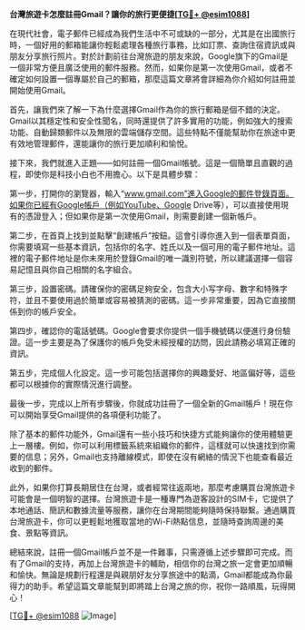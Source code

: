 **台灣旅遊卡怎麼註冊Gmail？讓你的旅行更便捷[[TG💪+ @esim1088](https://t.me/s/esim1088)]**

在現代社會，電子郵件已經成為我們生活中不可或缺的一部分，尤其是在出國旅行時，一個好用的郵箱能讓你輕鬆處理各種旅行事務，比如訂票、查詢住宿資訊或與朋友分享旅行照片。對於計劃前往台灣旅遊的朋友來說，Google旗下的Gmail是一個非常方便且廣泛使用的郵件服務。然而，如果你是第一次使用Gmail，或者不確定如何設置一個專屬於自己的郵箱，那麼這篇文章將會詳細為你介紹如何註冊並開始使用Gmail。

首先，讓我們來了解一下為什麼選擇Gmail作為你的旅行郵箱是個不錯的決定。Gmail以其穩定性和安全性聞名，同時還提供了許多實用的功能，例如強大的搜索功能、自動歸類郵件以及無限的雲端儲存空間。這些特點不僅能幫助你在旅途中更有效地管理郵件，還能讓你的旅行更加順利和愉悅。

接下來，我們就進入正題——如何註冊一個Gmail帳號。這是一個簡單且直觀的過程，即使你是科技小白也不用擔心。以下是具體步驟：

第一步，打開你的瀏覽器，輸入“www.gmail.com”進入Google的郵件登錄頁面。如果你已經有Google帳戶（例如YouTube、Google Drive等），可以直接使用現有的憑證登入；但如果你是第一次使用Gmail，則需要創建一個新帳戶。

第二步，在首頁上找到並點擊“創建帳戶”按鈕。這會引導你進入到一個表單頁面，你需要填寫一些基本資訊，包括你的名字、姓氏以及一個可用的電子郵件地址。這裡的電子郵件地址是你未來用於登錄Gmail的唯一識別符號，所以建議選擇一個容易記憶且與你自己相關的名字組合。

第三步，設置密碼。請確保你的密碼足夠安全，包含大小写字母、數字和特殊字符，並且不要使用過於簡單或容易被猜測的密碼。這一步非常重要，因為它直接關係到你的帳戶安全。

第四步，確認你的電話號碼。Google會要求你提供一個手機號碼以便進行身份驗證。這一步主要是為了保護你的帳戶免受未經授權的訪問，因此請務必填寫正確的資訊。

第五步，完成個人化設定。這一步可能包括選擇你的興趣愛好、地區偏好等，這些都可以根據你的實際情況進行調整。

最後一步，完成以上所有步驟後，你就成功註冊了一個全新的Gmail帳戶！現在你可以開始享受Gmail提供的各項便利功能了。

除了基本的郵件功能外，Gmail還有一些小技巧和快捷方式能夠讓你的使用體驗更上一層樓。例如，你可以利用標籤系統來組織你的郵件，這樣就可以快速找到你需要的信息；另外，Gmail也支持離線模式，即使在沒有網絡的情況下也能查看最近收到的郵件。

此外，如果你打算長期居住在台灣，或者經常往返兩地，那麼考慮購買台灣旅遊卡可能會是一個明智的選擇。台灣旅遊卡是一種專門為遊客設計的SIM卡，它提供了本地通話、簡訊和數據流量等服務，讓你在台灣期間能夠隨時保持聯繫。通過購買台灣旅遊卡，你可以更輕鬆地獲取當地的Wi-Fi熱點信息，並隨時查詢周邊的美食、景點等資訊。

總結來說，註冊一個Gmail帳戶並不是一件難事，只需遵循上述步驟即可完成。而有了Gmail的支持，再加上台灣旅遊卡的輔助，相信你的台灣之旅一定會更加順暢和愉快。無論是規劃行程還是與親朋好友分享旅途中的點滴，Gmail都能成為你最得力的助手。希望這篇文章能幫到即將踏上台灣之旅的你，祝你一路順風，玩得開心！

[[TG💪+ @esim1088](https://t.me/s/esim1088) ![Image](https://i.postimg.cc/4NQfJmqS/Snipaste-2025-05-13-00-14-12.png)]